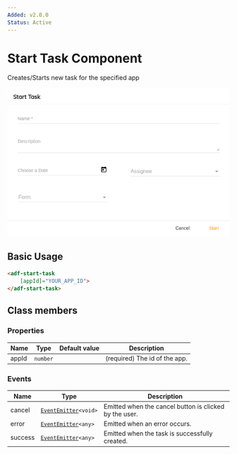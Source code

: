 ```yaml
---
Added: v2.0.0
Status: Active
---
```


# Start Task Component

Creates/Starts new task for the specified app

![adf-start-task](../docassets/images/adf-start-task.png)

## Basic Usage

```html
<adf-start-task
    [appId]="YOUR_APP_ID">
</adf-start-task>
```

## Class members

### Properties

| Name | Type | Default value | Description |
| ---- | ---- | ------------- | ----------- |
| appId | `number` |  | (required) The id of the app. |

### Events

| Name | Type | Description |
| ---- | ---- | ----------- |
| cancel | [`EventEmitter`](https://angular.io/api/core/EventEmitter)`<void>` | Emitted when the cancel button is clicked by the user. |
| error | [`EventEmitter`](https://angular.io/api/core/EventEmitter)`<any>` | Emitted when an error occurs. |
| success | [`EventEmitter`](https://angular.io/api/core/EventEmitter)`<any>` | Emitted when the task is successfully created. |
